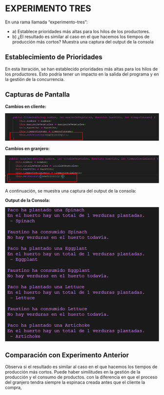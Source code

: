 # EXPERIMENTO TRES

En una rama llamada “experimento-tres”:

- a) Establece prioridades más altas para los hilos de los productores.
- b) ¿El resultado es similar al caso en el que hacemos los tiempos de producción más cortos? Muestra una captura del output de la consola


## Establecimiento de Prioridades

En esta iteración, se han establecido prioridades más altas para los hilos de los productores. Esto podría tener un impacto en la salida del programa y en la gestión de la concurrencia.

## Capturas de Pantalla

**Cambios en cliente:**

![Consola](https://github.com/Maanuuu2310/UD2-Simulador-productor-consumidor/blob/experimento-tres/imagenes/3.png)

**Cambios en granjero:**

![Consola](https://github.com/Maanuuu2310/UD2-Simulador-productor-consumidor/blob/experimento-tres/imagenes/4.png)

A continuación, se muestra una captura del output de la consola:

**Output de la Consola:**

![Consola](https://github.com/Maanuuu2310/UD2-Simulador-productor-consumidor/blob/experimento-tres/imagenes/5.png)

## Comparación con Experimento Anterior

Observa si el resultado es similar al caso en el que hacemos los tiempos de producción más cortos. Puede haber similitudes en la gestión de la producción y el consumo de productos.
con la diferencia en que el proceso del granjero tendra siempre la espinaca creada antes que el cliente la compra,


